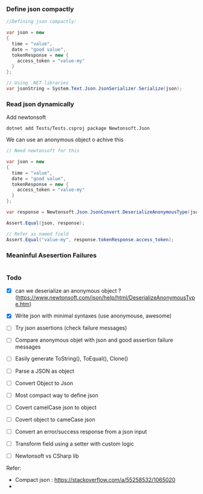 

### Define json compactly

```csharp
//Defining json compactly: 

var json = new
{
  time = "value",
  date = "good value",
  tokenResponse = new {
    access_token = "value-my"
  }
};

// Using .NET libraries
var jsonString = System.Text.Json.JsonSerializer.Serialize(json);
```



### Read json dynamically

Add newtonsoft 

```
dotnet add Tests/Tests.csproj package Newtonsoft.Json
```



We can use an anonymous object o achive this 

```csharp
// Need newtonsoft for this

var json = new
{
  time = "value",
  date = "good value",
  tokenResponse = new {
    access_token = "value-my"
  }
};

var response = Newtonsoft.Json.JsonConvert.DeserializeAnonymousType(jsonString, json);

Assert.Equal(json, response);

// Refer as named field
Assert.Equal("value-my", response.tokenResponse.access_token);
```



### Meaninful Asesertion Failures

```

```





### Todo

- [x] can we deserialize an anonymous object ? (https://www.newtonsoft.com/json/help/html/DeserializeAnonymousType.htm)
- [x] Write json with minimal syntaxes (use anonymouse, awesome)
- [ ] Try json assertions (check failure messages)
- [ ] Compare anonymous objet with json and good assertion failure messages



- [ ] Easily generate ToString(), ToEqual(), Clone()
- [ ] Parse a JSON as object
- [ ] Convert Object to Json
- [ ] Most compact way to define json
- [ ] Covert camelCase json to object
- [ ] Covert object to cameCase json
- [ ] Convert an error/success response from a json input
- [ ] Transform field using a setter with custom logic
- [ ] Newtonsoft vs CSharp lib





Refer: 

- Compact json : https://stackoverflow.com/a/55258532/1065020
- 